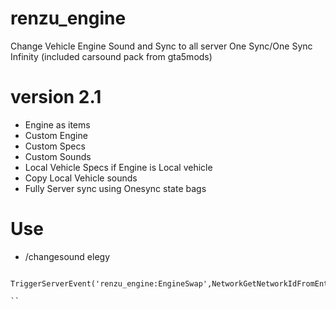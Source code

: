 # renzu_engine
Change Vehicle Engine Sound and Sync to all server One Sync/One Sync Infinity (included carsound pack from gta5mods)

# version 2.1
- Engine as items
- Custom Engine
- Custom Specs
- Custom Sounds
- Local Vehicle Specs if Engine is Local vehicle
- Copy Local Vehicle sounds
- Fully Server sync using Onesync state bags

# Use
- /changesound elegy

```
		TriggerServerEvent('renzu_engine:EngineSwap',NetworkGetNetworkIdFromEntity(vehicle),'toysupmk4')
   
``
